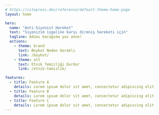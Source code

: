 ```yaml
---
# https://vitepress.dev/reference/default-theme-home-page
layout: home

hero:
  name: "Anti-Siyonist Hareket"
  text: "Siyonizim işgaline karşı direniş hareketi için"
  tagline: Adımı bacağıma yaz anne!
  actions:
    - theme: brand
      text: Boykot Neden Gerekli
      link: /boykot/
    - theme: alt
      text: Etnik Temizliği Durdur
      link: /etnik-temizlik/

features:
  - title: Feature A
    details: Lorem ipsum dolor sit amet, consectetur adipiscing elit
  - title: Feature B
    details: Lorem ipsum dolor sit amet, consectetur adipiscing elit
  - title: Feature C
    details: Lorem ipsum dolor sit amet, consectetur adipiscing elit
---
```


